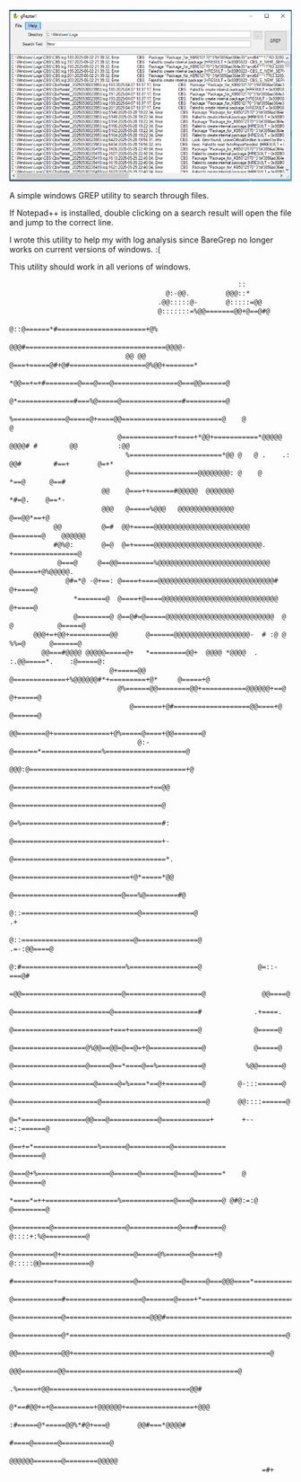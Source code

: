 ![Screenshot](gReptar-screen1.png)

A simple windows GREP utility to search through files.

If Notepad++ is installed, double clicking on a search result will open the file and jump to the correct line.

I wrote this utility to help my with log analysis since BareGrep no longer works on current versions of windows. :(

This utility should work in all verions of windows.



                                                                                                                                 
                                                                                                                                 
                                                             ::                                                                  
                                           @:-@@.         @@@::*                                                                 
                                         .@@:::::@-       @:::::=@@                                                              
                                         @:::::::=%@@=======@@+@==@#@                                                            
                                          @::@======*#======================+@%                                                  
                                         @@@#===================================@@@@-                                            
                                 @@ @@ @===+=====@#+@#===================@%@@+=======*                                           
                              *@@==+=+#========@===@===@================@===@@======@                                            
                              @*==============#===%@=====@===============#==========@                                            
                               %=============@=====@+====@@=========================@    @             @                         
                               @=============+====+*@@+===========*@@@@@  @@@@# #        @@          :@@                         
                                 %=======================*@@ @   @ .    .:    @@#        #==+       @=+*                         
                                 @=================@@@@@@@@: @    @                      *==@      @==#                          
                           @@    @===++======#@@@@@  @@@@@@@                             *#=@.    @==*-                          
                           @@@   @=====%@@@   @@@@@@@@@@@@@@                               @==@@*==+@                            
               @@          @=#  @@+=====@@@@@@@@@@@@@@@@@@@@@@@@                            @=======@    @@@@@@                  
               #@%@:       @=@  @=+=====@@@@@@@@@@@@@@@@@@@@@@@@@@@.                       +================@                    
                @===@     @==@@=========%@@@@@@@@@@@@@@@@@@@@@@@@@@@@                      @======+@%@@@@@.                      
                  @#=*@ -@+==: @====+====@@@@@@@@@@@@@@@@@@@@@@@@@@@@@#                  @+====@                                 
                    *=======@  @====+@====@@@@@@@@@@@@@@@@@@@@@@@@@@@@@                @+====@                                   
                    @========@ @==@#=@=====@@@@@@@@@@@@@@@@@@@@@@@@@@@  @ @           @=====@                                    
          @@@+=+@@+==========@@       @======@@@@@@@@@@@@@@@@@@@-  # :@ @ %%=@      @======@                                     
            @@===#@@@@ @@@@@=====@+   *=========@@+  @@@@ *@@@@  . :.@@=====*.    :@=====@:                                      
                             @+=====@@ @=============+%@@@@@@#*+=========+@*     @=====+@                                        
                               @%======@@========@@+===========@@@@@@+==@      @+=====@                                          
                                  @=======+@#===================@@====+@      @======@                                           
                                    @@=======@+==============+@%=====@====+@@=======@                                            
                                    @:-@======*===============%====================@                                             
                                     @@@:@=======================================+@                                              
                                           @==================================+==@@                                              
                                             @=====================================@                                             
                                              @=%===================================#:                                           
                                               @=====================================+-                                          
                                               @======================================*.                                         
                                               @=============================+@*=====*@@                                         
                                               @===========================@===%@========#@                                      
                                             @::=============================@=============@                       .+            
                                             @::============================@===============@               .=-:@@====@          
                                              @:#==========================%=================@              @=::-===@#           
                                              =@@=========================@===================@              @@====@             
                                                @========================@=====================#             .+====.             
                                                @========================+===+=================@             @=====@             
                                                @==================@%@@==@@=@==@=+@=============@            @=====@             
                                                @==================@=====@==*====@==%===========@          %@@======@            
                                                @====================@=====@=%====*==@+=========@        @-:::======@            
                                                @=====================@==========================@       @@::::======@           
                                               @=*================@@===@============@============+       +--=::======@           
                                             @==+=*================%======@==========@=============           @=======@          
                                            @===@+%==================@======@========@====@======*    @       @=======@          
                                            *====*=++==================%=============@===@=======@ @#@:=:@   @========@          
                                           @=========@==================@============@===#======@  @::::+:%@==========@          
                                           @==========@+==================@=====@%======@=====+@  @:::::@@============@          
                                            #==========+===================@===========@=====@===@@@====*=============@          
                                            @============#===================@=======@====+*==========================*          
                                             @============@=====================@@@#================================+@           
                                              @============@*======================================================@             
                                                @@===========@@+=================================================@               
                                                      @@@=========@@===========================================@                 
                                                              .%=====+@@===================================@@#                   
                                                      @*==#@@+=+@==========+@@@@@@+=================+@@@                         
                                                    :#=====@*=====@@%*#@+===@       @@#===*@@@@#                                 
                                                    #====@======@============@                                                   
                                                   @@@@@@=======@========@@@@@                                                   
                                                                   =#+                                                           
                                                                                                                                 
                                                                                                                                 
                                                                                                                                 




